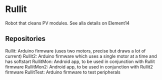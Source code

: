 # Rullit
Robot that cleans PV modules. See alla details on Element14

## Repositories
Rullit: Arduino firmware (uses two motors, precise but draws a lot of current)
Rullit2: Arduino firmware which uses a single motor at a time and has softstart
RullitMon: Android app, to be used in conjunction with Rullit firmware
RullitMon2: Android app, to be used in conjunction with Rullit2 firmware
RullitTest: Arduino firmware to test peripherals
